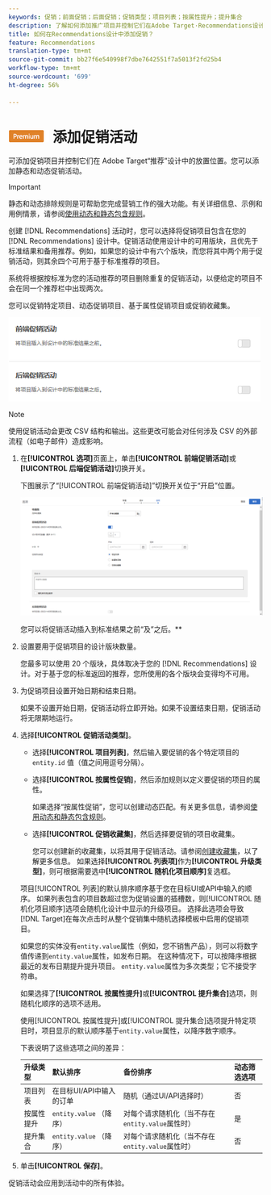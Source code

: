 ```yaml
---
keywords: 促销；前面促销；后面促销；促销类型；项目列表；按属性提升；提升集合
description: 了解如何添加推广项目并控制它们在Adobe Target·Recommendations设计中的位置。 您可以添加静态和动态促销活动。
title: 如何在Recommendations设计中添加促销？
feature: Recommendations
translation-type: tm+mt
source-git-commit: bb27f6e540998f7dbe7642551f7a5013f2fd25b4
workflow-type: tm+mt
source-wordcount: '699'
ht-degree: 56%

---
```



# ![PREMIUM](/help/assets/premium.png) 添加促销活动

可添加促销项目并控制它们在 Adobe Target“推荐”设计中的放置位置。您可以添加静态和动态促销活动。

>[!IMPORTANT]
>
>静态和动态排除规则是可帮助您完成营销工作的强大功能。有关详细信息、示例和用例情景，请参阅[使用动态和静态包含规则](/help/c-recommendations/c-algorithms/use-dynamic-and-static-inclusion-rules.md#concept_4CB5C0FA705D4E449BD0B37B3D987F9F)。

创建 [!DNL Recommendations] 活动时，您可以选择将促销项目包含在您的 [!DNL Recommendations] 设计中。促销活动使用设计中的可用版块，且优先于标准结果和备用推荐。例如，如果您的设计中有六个版块，而您将其中两个用于促销活动，则其余四个可用于基于标准推荐的项目。

系统将根据按标准为您的活动推荐的项目删除重复的促销活动，以便给定的项目不会在同一个推荐栏中出现两次。

您可以促销特定项目、动态促销项目、基于属性促销项目或促销收藏集。

![](assets/add_promotion_toggles.png)

>[!NOTE]
>
>使用促销活动会更改 CSV 结构和输出。这些更改可能会对任何涉及 CSV 的外部流程（如电子邮件）造成影响。

1. 在&#x200B;**[!UICONTROL 选项]**&#x200B;页面上，单击&#x200B;**[!UICONTROL 前端促销活动]**&#x200B;或&#x200B;**[!UICONTROL 后端促销活动]**&#x200B;切换开关。

   下图展示了“[!UICONTROL 前端促销活动]”切换开关位于“开启”位置。

   ![“添加前端促销活动”选项](/help/c-recommendations/t-create-recs-activity/assets/add_promotion_front.png)

   您可以将促销活动插入到标准结果之前“及”之后。**
1. 设置要用于促销项目的设计版块数量。

   您最多可以使用 20 个版块，具体取决于您的 [!DNL Recommendations] 设计。对于基于您的标准返回的推荐，您所使用的各个版块会变得均不可用。

1. 为促销项目设置开始日期和结束日期。

   如果不设置开始日期，促销活动将立即开始。如果不设置结束日期，促销活动将无限期地运行。

1. 选择&#x200B;**[!UICONTROL 促销活动类型]**。

   * 选择&#x200B;**[!UICONTROL 项目列表]**，然后输入要促销的各个特定项目的 `entity.id` 值（值之间用逗号分隔）。

   * 选择&#x200B;**[!UICONTROL 按属性促销]**，然后添加规则以定义要促销的项目的属性。

      如果选择“按属性促销”，您可以创建动态匹配。有关更多信息，请参阅[使用动态和静态包含规则](/help/c-recommendations/c-algorithms/use-dynamic-and-static-inclusion-rules.md#concept_4CB5C0FA705D4E449BD0B37B3D987F9F)。

   * 选择&#x200B;**[!UICONTROL 促销收藏集]**，然后选择要促销的项目收藏集。

      您可以创建新的收藏集，以将其用于促销活动。请参阅[创建收藏集](/help/c-recommendations/c-products/collections.md#task_1256DFF6842141FCAADD9E1428EF7F08)，以了解更多信息。
   如果选择&#x200B;**[!UICONTROL 列表项]**&#x200B;作为&#x200B;**[!UICONTROL 升级类型]**，则可根据需要选中&#x200B;**[!UICONTROL 随机化项目顺序]**&#x200B;复选框。

   项目[!UICONTROL 列表]的默认排序顺序基于您在目标UI或API中输入的顺序。 如果列表包含的项目数超过您为促销设置的插槽数，则[!UICONTROL 随机化项目顺序]选项会随机化设计中显示的升级项目。 选择此选项会导致[!DNL Target]在每次点击时从整个促销集中随机选择模板中启用的促销项目。

   如果您的实体没有`entity.value`属性（例如，您不销售产品），则可以将数字值传递到`entity.value`属性，如发布日期。 在这种情况下，可以按降序根据最近的发布日期提升提升项目。 `entity.value`属性为多次类型；它不接受字符串。

   如果选择了&#x200B;**[!UICONTROL 按属性提升]**&#x200B;或&#x200B;**[!UICONTROL 提升集合]**&#x200B;选项，则随机化顺序的选项不适用。

   使用[!UICONTROL 按属性提升]或[!UICONTROL 提升集合]选项提升特定项目时，项目显示的默认顺序基于`entity.value`属性，以降序数字顺序。

   下表说明了这些选项之间的差异：

   | 升级类型 | 默认排序 | 备份排序 | 动态筛选选项 |
   | --- | --- | --- | --- |
   | 项目列表 | 在目标UI/API中输入的订单 | 随机（通过UI/API选择时） | 否 |
   | 按属性提升 | `entity.value` （降序） | 对每个请求随机化（当不存在`entity.value`属性时） | 是 |
   | 提升集合 | `entity.value` （降序） | 对每个请求随机化（当不存在`entity.value`属性时） | 否 |

1. 单击&#x200B;**[!UICONTROL 保存]**。

促销活动会应用到活动中的所有体验。

